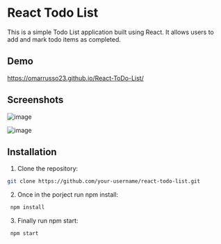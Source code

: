 # React Todo List

This is a simple Todo List application built using React. It allows users to add and mark todo items as completed.

## Demo

https://omarrusso23.github.io/React-ToDo-List/

## Screenshots

![image](https://github.com/omarrusso23/React-ToDo-List/assets/47570054/e284b507-3676-4a71-9579-c4265845e702)

![image](https://github.com/omarrusso23/React-ToDo-List/assets/47570054/c6198bf4-99be-4686-896d-5549d13d16de)


## Installation

1. Clone the repository:

```bash
git clone https://github.com/your-username/react-todo-list.git
```

2. Once in the porject run npm install:

```bash
 npm install
```

3. Finally run npm start:

```bash
 npm start
```




